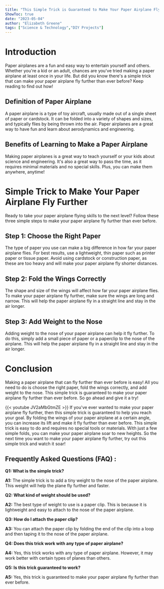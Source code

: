 ```yaml
---
title: "This Simple Trick is Guaranteed to Make Your Paper Airplane Fly Further than Ever Before!"
ShowToc: true 
date: "2023-05-04"
author: "Elizabeth Greene" 
tags: ["Science & Technology","DIY Projects"]
---
```

# Introduction 

Paper airplanes are a fun and easy way to entertain yourself and others. Whether you're a kid or an adult, chances are you've tried making a paper airplane at least once in your life. But did you know there's a simple trick that can make your paper airplane fly further than ever before? Keep reading to find out how! 

## Definition of Paper Airplane 

A paper airplane is a type of toy aircraft, usually made out of a single sheet of paper or cardstock. It can be folded into a variety of shapes and sizes, and typically flies by being thrown into the air. Paper airplanes are a great way to have fun and learn about aerodynamics and engineering. 

## Benefits of Learning to Make a Paper Airplane 

Making paper airplanes is a great way to teach yourself or your kids about science and engineering. It's also a great way to pass the time, as it requires minimal materials and no special skills. Plus, you can make them anywhere, anytime! 

# Simple Trick to Make Your Paper Airplane Fly Further 

Ready to take your paper airplane flying skills to the next level? Follow these three simple steps to make your paper airplane fly further than ever before. 

## Step 1: Choose the Right Paper 

The type of paper you use can make a big difference in how far your paper airplane flies. For best results, use a lightweight, thin paper such as printer paper or tissue paper. Avoid using cardstock or construction paper, as these are too heavy and will make your paper airplane fly shorter distances. 

## Step 2: Fold the Wings Correctly 

The shape and size of the wings will affect how far your paper airplane flies. To make your paper airplane fly further, make sure the wings are long and narrow. This will help the paper airplane fly in a straight line and stay in the air longer. 

## Step 3: Add Weight to the Nose 

Adding weight to the nose of your paper airplane can help it fly further. To do this, simply add a small piece of paper or a paperclip to the nose of the airplane. This will help the paper airplane fly in a straight line and stay in the air longer. 

# Conclusion 

Making a paper airplane that can fly further than ever before is easy! All you need to do is choose the right paper, fold the wings correctly, and add weight to the nose. This simple trick is guaranteed to make your paper airplane fly further than ever before. So go ahead and give it a try!

{{< youtube JV2aMbGtmZE >}} 
If you've ever wanted to make your paper airplane fly further, then this simple trick is guaranteed to help you reach your goal. By folding the wings of your paper airplane at a certain angle, you can increase its lift and make it fly further than ever before. This simple trick is easy to do and requires no special tools or materials. With just a few simple folds, you can make your paper airplane soar to new heights. So the next time you want to make your paper airplane fly further, try out this simple trick and watch it soar!

## Frequently Asked Questions (FAQ) :
**Q1: What is the simple trick?**

**A1:** The simple trick is to add a tiny weight to the nose of the paper airplane. This weight will help the plane fly further and faster.

**Q2: What kind of weight should be used?**

**A2:** The best type of weight to use is a paper clip. This is because it is lightweight and easy to attach to the nose of the paper airplane.

**Q3: How do I attach the paper clip?**

**A3:** You can attach the paper clip by folding the end of the clip into a loop and then taping it to the nose of the paper airplane.

**Q4: Does this trick work with any type of paper airplane?**

**A4:** Yes, this trick works with any type of paper airplane. However, it may work better with certain types of planes than others.

**Q5: Is this trick guaranteed to work?**

**A5:** Yes, this trick is guaranteed to make your paper airplane fly further than ever before.





